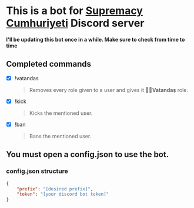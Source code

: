 # This is a bot for [Supremacy Cumhuriyeti](discord.gg/HcCTmGu) Discord server

**I'll be updating this bot once in a while. Make sure to check from time to time**

## Completed commands

-   [x] !vatandas

    > Removes every role given to a user and gives it **🤵🏿Vatandaş** role.

-   [x] !kick

    > Kicks the mentioned user.

-   [x] !ban

    > Bans the mentioned user.

## You must open a config.json to use the bot.

### config.json structure

```json
{
	"prefix": "[desired prefix]",
	"token": "[your discord bot token]"
}
```
